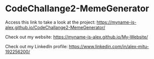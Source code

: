 # CodeChallange2-MemeGenerator

Access this link to take a look at the project: https://myname-is-alex.github.io/CodeChallange2-MemeGenerator/

Check out my website: https://myname-is-alex.github.io/My-Website/

Check out my LinkedIn profile: https://www.linkedin.com/in/alex-mitu-192256200/


